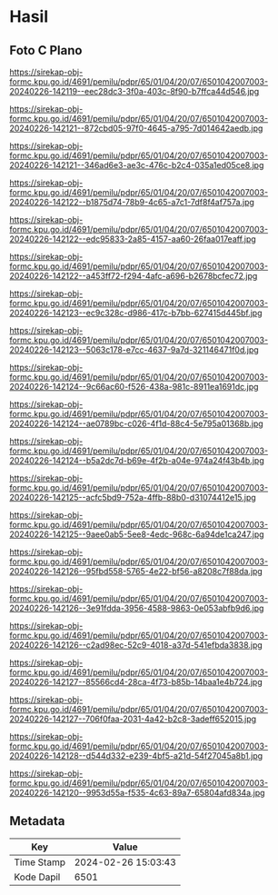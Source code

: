 # Hasil

## Foto C Plano

https://sirekap-obj-formc.kpu.go.id/4691/pemilu/pdpr/65/01/04/20/07/6501042007003-20240226-142119--eec28dc3-3f0a-403c-8f90-b7ffca44d546.jpg

https://sirekap-obj-formc.kpu.go.id/4691/pemilu/pdpr/65/01/04/20/07/6501042007003-20240226-142121--872cbd05-97f0-4645-a795-7d014642aedb.jpg

https://sirekap-obj-formc.kpu.go.id/4691/pemilu/pdpr/65/01/04/20/07/6501042007003-20240226-142121--346ad6e3-ae3c-476c-b2c4-035a1ed05ce8.jpg

https://sirekap-obj-formc.kpu.go.id/4691/pemilu/pdpr/65/01/04/20/07/6501042007003-20240226-142122--b1875d74-78b9-4c65-a7c1-7df8f4af757a.jpg

https://sirekap-obj-formc.kpu.go.id/4691/pemilu/pdpr/65/01/04/20/07/6501042007003-20240226-142122--edc95833-2a85-4157-aa60-26faa017eaff.jpg

https://sirekap-obj-formc.kpu.go.id/4691/pemilu/pdpr/65/01/04/20/07/6501042007003-20240226-142122--a453ff72-f294-4afc-a696-b2678bcfec72.jpg

https://sirekap-obj-formc.kpu.go.id/4691/pemilu/pdpr/65/01/04/20/07/6501042007003-20240226-142123--ec9c328c-d986-417c-b7bb-627415d445bf.jpg

https://sirekap-obj-formc.kpu.go.id/4691/pemilu/pdpr/65/01/04/20/07/6501042007003-20240226-142123--5063c178-e7cc-4637-9a7d-321146471f0d.jpg

https://sirekap-obj-formc.kpu.go.id/4691/pemilu/pdpr/65/01/04/20/07/6501042007003-20240226-142124--9c66ac60-f526-438a-981c-8911ea1691dc.jpg

https://sirekap-obj-formc.kpu.go.id/4691/pemilu/pdpr/65/01/04/20/07/6501042007003-20240226-142124--ae0789bc-c026-4f1d-88c4-5e795a01368b.jpg

https://sirekap-obj-formc.kpu.go.id/4691/pemilu/pdpr/65/01/04/20/07/6501042007003-20240226-142124--b5a2dc7d-b69e-4f2b-a04e-974a24f43b4b.jpg

https://sirekap-obj-formc.kpu.go.id/4691/pemilu/pdpr/65/01/04/20/07/6501042007003-20240226-142125--acfc5bd9-752a-4ffb-88b0-d31074412e15.jpg

https://sirekap-obj-formc.kpu.go.id/4691/pemilu/pdpr/65/01/04/20/07/6501042007003-20240226-142125--9aee0ab5-5ee8-4edc-968c-6a94de1ca247.jpg

https://sirekap-obj-formc.kpu.go.id/4691/pemilu/pdpr/65/01/04/20/07/6501042007003-20240226-142126--95fbd558-5765-4e22-bf56-a8208c7f88da.jpg

https://sirekap-obj-formc.kpu.go.id/4691/pemilu/pdpr/65/01/04/20/07/6501042007003-20240226-142126--3e91fdda-3956-4588-9863-0e053abfb9d6.jpg

https://sirekap-obj-formc.kpu.go.id/4691/pemilu/pdpr/65/01/04/20/07/6501042007003-20240226-142126--c2ad98ec-52c9-4018-a37d-541efbda3838.jpg

https://sirekap-obj-formc.kpu.go.id/4691/pemilu/pdpr/65/01/04/20/07/6501042007003-20240226-142127--85566cd4-28ca-4f73-b85b-14baa1e4b724.jpg

https://sirekap-obj-formc.kpu.go.id/4691/pemilu/pdpr/65/01/04/20/07/6501042007003-20240226-142127--706f0faa-2031-4a42-b2c8-3adeff652015.jpg

https://sirekap-obj-formc.kpu.go.id/4691/pemilu/pdpr/65/01/04/20/07/6501042007003-20240226-142128--d544d332-e239-4bf5-a21d-54f27045a8b1.jpg

https://sirekap-obj-formc.kpu.go.id/4691/pemilu/pdpr/65/01/04/20/07/6501042007003-20240226-142120--9953d55a-f535-4c63-89a7-65804afd834a.jpg


## Metadata

| Key        | Value               |
| ---------- | ------------------- |
| Time Stamp | 2024-02-26 15:03:43 |
| Kode Dapil | 6501                |



